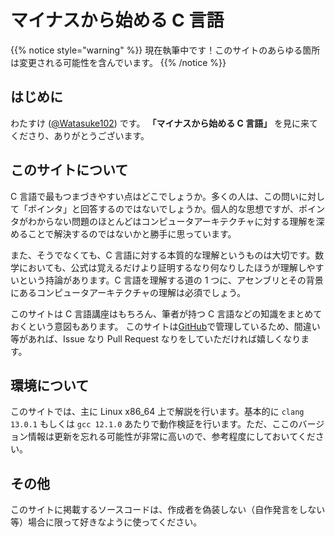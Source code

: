 # マイナスから始める C 言語

{{% notice style="warning" %}}
現在執筆中です！このサイトのあらゆる箇所は変更される可能性を含んでいます。
{{% /notice %}}

## はじめに

わたすけ ([@Watasuke102](https://twitter.com/Watasuke102)) です。 **「マイナスから始める C 言語」** を見に来てくださり、ありがとうございます。

## このサイトについて

C 言語で最もつまづきやすい点はどこでしょうか。多くの人は、この問いに対して「ポインタ」と回答するのではないでしょうか。個人的な思想ですが、ポインタがわからない問題のほとんどはコンピュータアーキテクチャに対する理解を深めることで解決するのではないかと勝手に思っています。

また、そうでなくても、C 言語に対する本質的な理解というものは大切です。数学においても、公式は覚えるだけより証明するなり何なりしたほうが理解しやすいという持論があります。C 言語を理解する道の 1 つに、アセンブリとその背景にあるコンピュータアーキテクチャの理解は必須でしょう。

このサイトは C 言語講座はもちろん、筆者が持つ C 言語などの知識をまとめておくという意図もあります。 このサイトは[GitHub](https://github.com/watasuke102/clang-lecture)で管理しているため、間違い等があれば、Issue なり Pull Request なりをしていただければ嬉しくなります。

## 環境について

このサイトでは、主に Linux x86_64 上で解説を行います。基本的に `clang 13.0.1` もしくは `gcc 12.1.0` あたりで動作検証を行います。ただ、ここのバージョン情報は更新を忘れる可能性が非常に高いので、参考程度にしておいてください。

## その他

このサイトに掲載するソースコードは、作成者を偽装しない（自作発言をしない等）場合に限って好きなように使ってください。

